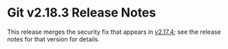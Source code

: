 Git v2.18.3 Release Notes
=========================

This release merges the security fix that appears in [v2.17.4](2.17.4.md); see
the release notes for that version for details.
